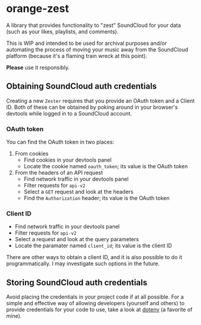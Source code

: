 # orange-zest

A library that provides functionality to "zest" SoundCloud for your data (such as your likes, playlists, and comments).

This is WIP and intended to be used for archival purposes and/or automating the process of moving your music away from the SoundCloud platform (because it's a flaming train wreck at this point).

**Please** use it responsibly.

## Obtaining SoundCloud auth credentials

Creating a new `Zester` requires that you provide an OAuth token and a Client ID. Both of these can be obtained by poking around in your browser's devtools while logged in to a SoundCloud account.

### OAuth token

You can find the OAuth token in two places:

1. From cookies
    * Find cookies in your devtools panel
    * Locate the cookie named `oauth_token`; its value is the OAuth token
2. From the headers of an API request
    * Find network traffic in your devtools panel
    * Filter requests for `api-v2`
    * Select a `GET` request and look at the headers
    * Find the `Authorization` header; its value is the OAuth token

### Client ID

* Find network traffic in your devtools panel
* Filter requests for `api-v2`
* Select a request and look at the query parameters
* Locate the paramater named `client_id`; its value is the client ID

There are other ways to obtain a client ID, and it is also possible to do it programmatically. I may investigate such options in the future.

## Storing SoundCloud auth credentials

Avoid placing the credentials in your project code if at all possible. For a simple and effective way of allowing developers (yourself and others) to provide credentials for your code to use, take a look at [dotenv](https://github.com/dotenv-rs/dotenv) (a favorite of mine).
